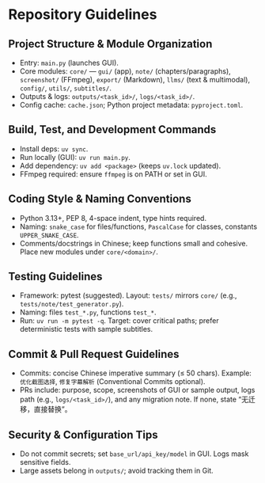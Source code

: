 # Repository Guidelines

## Project Structure & Module Organization
- Entry: `main.py` (launches GUI).
- Core modules: `core/` — `gui/` (app), `note/` (chapters/paragraphs), `screenshot/` (FFmpeg), `export/` (Markdown), `llms/` (text & multimodal), `config/`, `utils/`, `subtitles/`.
- Outputs & logs: `outputs/<task_id>/`, `logs/<task_id>/`.
- Config cache: `cache.json`; Python project metadata: `pyproject.toml`.

## Build, Test, and Development Commands
- Install deps: `uv sync`.
- Run locally (GUI): `uv run main.py`.
- Add dependency: `uv add <package>` (keeps `uv.lock` updated).
- FFmpeg required: ensure `ffmpeg` is on PATH or set in GUI.

## Coding Style & Naming Conventions
- Python 3.13+, PEP 8, 4-space indent, type hints required.
- Naming: `snake_case` for files/functions, `PascalCase` for classes, constants `UPPER_SNAKE_CASE`.
- Comments/docstrings in Chinese; keep functions small and cohesive. Place new modules under `core/<domain>/`.

## Testing Guidelines
- Framework: pytest (suggested). Layout: `tests/` mirrors `core/` (e.g., `tests/note/test_generator.py`).
- Naming: files `test_*.py`, functions `test_*`.
- Run: `uv run -m pytest -q`. Target: cover critical paths; prefer deterministic tests with sample subtitles.

## Commit & Pull Request Guidelines
- Commits: concise Chinese imperative summary (≤ 50 chars). Example: `优化截图选择`, `修复字幕解析` (Conventional Commits optional).
- PRs include: purpose, scope, screenshots of GUI or sample output, logs path (e.g., `logs/<task_id>/`), and any migration note. If none, state “无迁移，直接替换”。

## Security & Configuration Tips
- Do not commit secrets; set `base_url/api_key/model` in GUI. Logs mask sensitive fields.
- Large assets belong in `outputs/`; avoid tracking them in Git.
